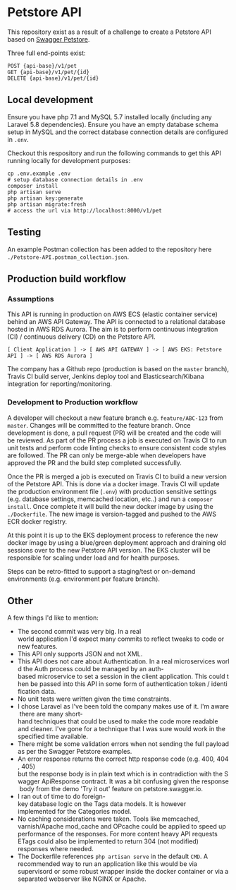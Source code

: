 # Petstore API

This repository exist as a result of a challenge to create a Petstore API based on [Swagger Petstore](https://petstore.swagger.io/).

Three full end-points exist:

```
POST {api-base}/v1/pet
GET {api-base}/v1/pet/{id}
DELETE {api-base}/v1/pet/{id}
```


## Local development

Ensure you have php 7.1 and MySQL 5.7 installed locally (including any Laravel 5.8 dependencies). Ensure you have an empty database schema setup in MySQL and the correct database connection details are configured in `.env`.

Checkout this respository and run the following commands to get this API running locally for development purposes:

```
cp .env.example .env
# setup database connection details in .env
composer install
php artisan serve
php artisan key:generate
php artisan migrate:fresh
# access the url via http://localhost:8000/v1/pet
```


## Testing

An example Postman collection has been added to the repository here `./Petstore-API.postman_collection.json`.


## Production build workflow

### Assumptions

This API is running in production on AWS ECS (elastic container service) behind an AWS API Gateway. The API is connected to a relational database hosted in AWS RDS Aurora. The aim is to perform continuous integration (CI) / continuous delivery (CD) on the Petstore API.

```
[ Client Application ] -> [ AWS API GATEWAY ] -> [ AWS EKS: Petstore API ] -> [ AWS RDS Aurora ]
```

The company has a Github repo (production is based on the `master` branch), Travis CI build server, Jenkins deploy tool and Elasticsearch/Kibana integration for reporting/monitoring.

### Development to Production workflow

A developer will checkout a new feature branch e.g. `feature/ABC-123` from `master`. Changes will be committed to the feature branch. Once development is done, a pull request (PR) will be created and the code will be reviewed. As part of the PR process a job is executed on Travis CI to run unit tests and perform code linting checks to ensure consistent code styles are followed. The PR can only be merge-able when developers have approved the PR and the build step completed successfully.

Once the PR is merged a job is executed on Travis CI to build a new version of the Petstore API. This is done via a docker image. Travis CI will update the production environment file (`.env`) with production sensitive settings (e.g. database settings, memcached location, etc..) and run a `composer install`. Once complete it will build the new docker image by using the `./Dockerfile`. The new image is version-tagged and pushed to the AWS ECR docker registry.

At this point it is up to the EKS deployment process to reference the new docker image by using a blue/green deployment approach and draining old sessions over to the new Petstore API version. The EKS cluster will be responsible for scaling under load and for health purposes.

Steps can be retro-fitted to support a staging/test or on-demand environments (e.g. environment per feature branch).


## Other

A few things I'd like to mention:

* The second commit was very big. In a real world application I'd expect many commits to reflect tweaks to code or new features.
* This API only supports JSON and not XML.
* This API does not care about Authentication. In a real microservices world the Auth process could be managed by an auth-based microservice to set a session in the client application. This could then be passed into this API in some form of authentication token / identification data.
* No unit tests were written given the time constraints.
* I chose Laravel as I've been told the company makes use of it. I'm aware there are many short-hand techniques that could be used to make the code more readable and cleaner. I've gone for a technique that I was sure would work in the specified time available.
* There might be some validation errors when not sending the full payload as per the Swagger Petstore examples.
* An error response returns the correct http response code (e.g. 400, 404, 405) but the response body is in plain text which is in contradiction with the Swagger ApiResponse contract. It was a bit confusing given the response body from the demo 'Try it out' feature on petstore.swagger.io.
* I ran out of time to do foreign-key database logic on the Tags data models. It is however implemented for the Categories model.
* No caching considerations were taken. Tools like memcached, varnish/Apache mod_cache and OPcache could be applied to speed up performance of the responses. For more content heavy API requests ETags could also be implemented to return 304 (not modified) responses where needed.
* The Dockerfile references `php artisan serve` in the default `CMD`. A recommended way to run an application like this would be via supervisord or some robust wrapper inside the docker container or via a separated webserver like NGINX or Apache.
